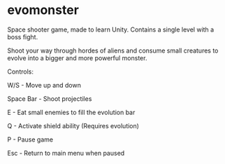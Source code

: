 # evomonster
Space shooter game, made to learn Unity. Contains a single level with a boss fight. 

Shoot your way through hordes of aliens and consume small creatures to evolve into a bigger and more powerful monster.

Controls:

W/S - Move up and down

Space Bar - Shoot projectiles

E - Eat small enemies to fill the evolution bar

Q - Activate shield ability (Requires evolution)

P - Pause game

Esc - Return to main menu when paused
